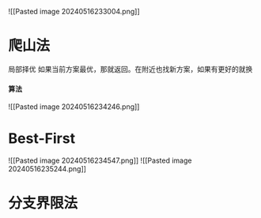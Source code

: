  ![[Pasted image 20240516233004.png]]
# 爬山法
局部择优
如果当前方案最优，那就返回。在附近也找新方案，如果有更好的就换
#### 算法
![[Pasted image 20240516234246.png]]
# Best-First
![[Pasted image 20240516234547.png]]
![[Pasted image 20240516235244.png]]
# 分支界限法
